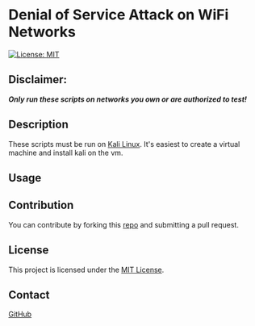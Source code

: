 # Denial of Service Attack on WiFi Networks

[![License: MIT](https://img.shields.io/badge/License-MIT-blue.svg)](https://opensource.org/licenses/MIT)

## Disclaimer:
***Only run these scripts on networks you own or are authorized to test!***

## Description

These scripts must be run on [Kali Linux](https://www.kali.org/). It's easiest to create a virtual machine and install kali on the vm.



## Usage





## Contribution
You can contribute by forking this [repo](https://github.com/jroller33/WiFi_DoS_Attack) and submitting a pull request.

## License
This project is licensed under the [MIT License](./LICENSE).

## Contact
[GitHub](https://github.com/jroller33)

